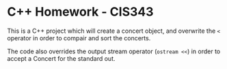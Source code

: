 # C++ Homework - CIS343
This is a C++ project which will create a concert object, and overwrite the `<` operator in order to compair and sort the concerts.

The code also overrides the output stream operator (`ostream <<`) in order to accept a Concert for the standard out.
